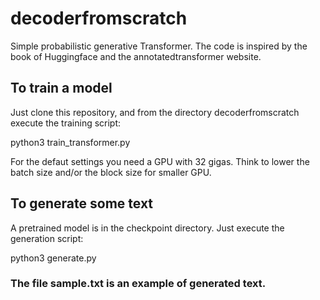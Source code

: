 # decoderfromscratch

Simple probabilistic generative Transformer.
The code is inspired by the book of Huggingface and the annotatedtransformer website.

## To train a model
Just clone this repository, and from the directory decoderfromscratch execute the training script:

python3 train_transformer.py

For the defaut settings you need a GPU with 32 gigas. Think to lower the batch size and/or the block size for smaller GPU.

## To generate some text

A pretrained model is in the checkpoint directory. Just execute the generation script:

python3 generate.py

### The file sample.txt is an example of generated text. 
